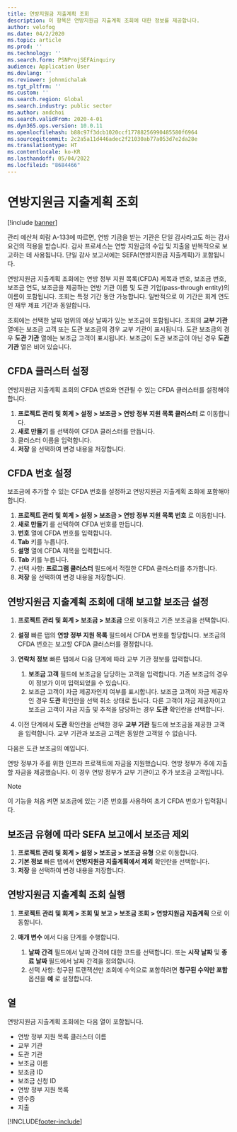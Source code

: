 ```yaml
---
title: 연방지원금 지출계획 조회
description: 이 항목은 연방지원금 지출계획 조회에 대한 정보를 제공합니다.
author: velofog
ms.date: 04/2/2020
ms.topic: article
ms.prod: ''
ms.technology: ''
ms.search.form: PSNProjSEFAinquiry
audience: Application User
ms.devlang: ''
ms.reviewer: johnmichalak
ms.tgt_pltfrm: ''
ms.custom: ''
ms.search.region: Global
ms.search.industry: public sector
ms.author: andchoi
ms.search.validFrom: 2020-4-01
ms.dyn365.ops.version: 10.0.11
ms.openlocfilehash: b88c97f3dcb1020ccf17788256990485580f6964
ms.sourcegitcommit: 2c2a5a11d446adec2f21030ab77a053d7e2da28e
ms.translationtype: HT
ms.contentlocale: ko-KR
ms.lasthandoff: 05/04/2022
ms.locfileid: "8684466"
---
```

# <a name="schedule-of-expenditures-of-federal-awards-inquiry"></a>연방지원금 지출계획 조회

[!include [banner](../includes/banner.md)]

관리 예산처 회람 A-133에 따르면, 연방 기금을 받는 기관은 단일 감사라고도 하는 감사 요건의 적용을 받습니다. 감사 프로세스는 연방 지원금의 수입 및 지출을 반복적으로 보고하는 데 사용됩니다. 단일 감사 보고서에는 SEFA(연방지원금 지출계획)가 포함됩니다.

연방지원금 지출계획 조회에는 연방 정부 지원 목록(CFDA) 제목과 번호, 보조금 번호, 보조금 연도, 보조금을 제공하는 연방 기관 이름 및 도관 기업(pass-through entity)의 이름이 포함됩니다. 조회는 특정 기간 동안 가능합니다. 일반적으로 이 기간은 회계 연도인 재무 제표 기간과 동일합니다.

조회에는 선택한 날짜 범위의 예상 날짜가 있는 보조금이 포함됩니다. 조회의 **교부 기관** 열에는 보조금 고객 또는 도관 보조금의 경우 교부 기관이 표시됩니다. 도관 보조금의 경우 **도관 기관** 열에는 보조금 고객이 표시됩니다. 보조금이 도관 보조금이 아닌 경우 **도관 기관** 열은 비어 있습니다.

## <a name="set-up-the-cfda-clusters"></a>CFDA 클러스터 설정

연방지원금 지출계획 조회의 CFDA 번호와 연관될 수 있는 CFDA 클러스터를 설정해야 합니다.

1. **프로젝트 관리 및 회계 \> 설정 \> 보조금 \> 연방 정부 지원 목록 클러스터** 로 이동합니다.
2. **새로 만들기** 를 선택하여 CFDA 클러스터를 만듭니다.
3. 클러스터 이름을 입력합니다.
4. **저장** 을 선택하여 변경 내용을 저장합니다.

## <a name="set-up-cfda-numbers"></a>CFDA 번호 설정

보조금에 추가할 수 있는 CFDA 번호를 설정하고 연방지원금 지출계획 조회에 포함해야 합니다.

1. **프로젝트 관리 및 회계 \> 설정 \> 보조금 \> 연방 정부 지원 목록 번호** 로 이동합니다.
2. **새로 만들기** 를 선택하여 CFDA 번호를 만듭니다.
3. **번호** 열에 CFDA 번호를 입력합니다.
4. **Tab** 키를 누릅니다.
5. **설명** 열에 CFDA 제목을 입력합니다.
6. **Tab** 키를 누릅니다.
7. 선택 사항: **프로그램 클러스터** 필드에서 적절한 CFDA 클러스터를 추가합니다.
8. **저장** 을 선택하여 변경 내용을 저장합니다.

## <a name="set-up-grants-to-report-for-the-schedule-of-expenditures-of-federal-awards-inquiry"></a>연방지원금 지출계획 조회에 대해 보고할 보조금 설정

1. **프로젝트 관리 및 회계 \> 보조금 \> 보조금** 으로 이동하고 기존 보조금을 선택합니다.
2. **설정** 빠른 탭의 **연방 정부 지원 목록** 필드에서 CFDA 번호를 할당합니다. 보조금의 CFDA 번호는 보고할 CFDA 클러스터를 결정합니다.
3. **연락처 정보** 빠른 탭에서 다음 단계에 따라 교부 기관 정보를 입력합니다.

    1. **보조금 고객** 필드에 보조금을 담당하는 고객을 입력합니다. 기존 보조금의 경우 이 정보가 이미 입력되었을 수 있습니다.
    2. 보조금 고객이 자금 제공자인지 여부를 표시합니다. 보조금 고객이 자금 제공자인 경우 **도관** 확인란을 선택 취소 상태로 둡니다. 다른 고객이 자금 제공자이고 보조금 고객이 자금 지출 및 추적을 담당하는 경우 **도관** 확인란을 선택합니다.

4. 이전 단계에서 **도관** 확인란을 선택한 경우 **교부 기관** 필드에 보조금을 제공한 고객을 입력합니다. 교부 기관과 보조금 고객은 동일한 고객일 수 없습니다.

다음은 도관 보조금의 예입니다.

연방 정부가 주를 위한 인프라 프로젝트에 자금을 지원했습니다. 연방 정부가 주에 지출할 자금을 제공했습니다. 이 경우 연방 정부가 교부 기관이고 주가 보조금 고객입니다.

> [!NOTE] 
> 이 기능을 처음 켜면 보조금에 있는 기존 번호를 사용하여 초기 CFDA 번호가 입력됩니다.

## <a name="exclude-grants-from-sefa-reporting-based-on-the-grant-type"></a>보조금 유형에 따라 SEFA 보고에서 보조금 제외

1. **프로젝트 관리 및 회계 \> 설정 \> 보조금 \> 보조금 유형** 으로 이동합니다.
2. **기본 정보** 빠른 탭에서 **연방지원금 지출계획에서 제외** 확인란을 선택합니다.
3. **저장** 을 선택하여 변경 내용을 저장합니다.

## <a name="run-the-schedule-of-expenditures-of-federal-awards-inquiry"></a>연방지원금 지출계획 조회 실행

1. **프로젝트 관리 및 회계 \> 조회 및 보고 \> 보조금 조회 \> 연방지원금 지출계획** 으로 이동합니다.
2. **매개 변수** 에서 다음 단계를 수행합니다.

    1. **날짜 간격** 필드에서 날짜 간격에 대한 코드를 선택합니다. 또는 **시작 날짜** 및 **종료 날짜** 필드에서 날짜 간격을 정의합니다.
    2. 선택 사항: 청구된 트랜잭션만 조회에 수익으로 포함하려면 **청구된 수익만 포함** 옵션을 **예** 로 설정합니다.

## <a name="columns"></a>열

연방지원금 지출계획 조회에는 다음 열이 포함됩니다.

- 연방 정부 지원 목록 클러스터 이름
- 교부 기관
- 도관 기관
- 보조금 이름
- 보조금 ID
- 보조금 신청 ID
- 연방 정부 지원 목록
- 영수증
- 지출


[!INCLUDE[footer-include](../includes/footer-banner.md)]